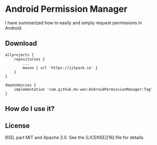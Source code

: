 Android Permission Manager
=====

I have summarized how to easily and simply request permissions in Android.


Download
--------

```Add it in your root build.gradle at the end of repositories:
allprojects {
	repositories {
		...
		maven { url 'https://jitpack.io' }
	}
}
```
  
```Step 2. Add the dependency
dependencies {
	implementation 'com.github.ho-won:AndroidPermissionManager:Tag'
}
```
  
How do I use it?
-------------------


License
-------
BSD, part MIT and Apache 2.0. See the [LICENSE][16] file for details.
